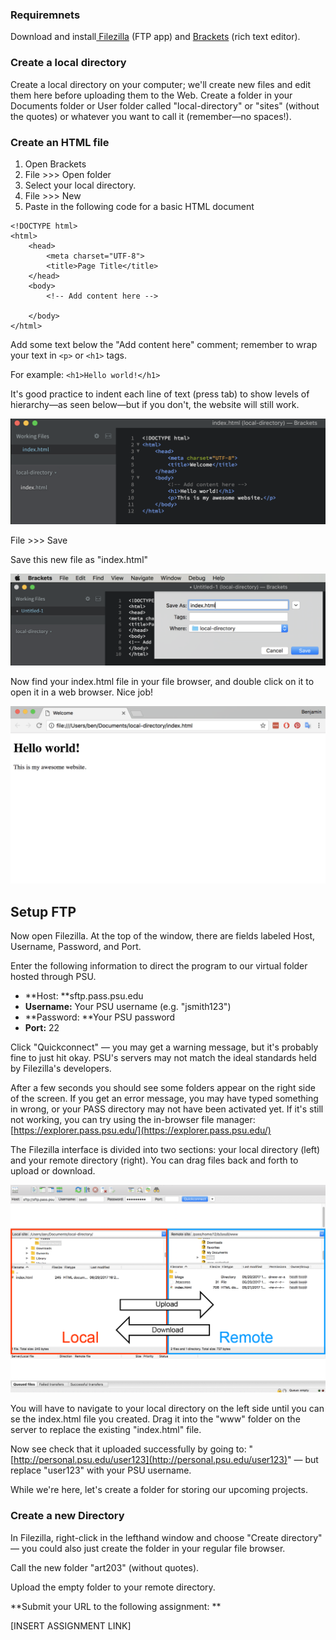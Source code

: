 ### Requiremnets

Download and install[ Filezilla](https://filezilla-project.org/) \(FTP app\) and [Brackets](http://brackets.io/) \(rich text editor\).

### Create a local directory

Create a local directory on your computer; we'll create new files and edit them here before uploading them to the Web. Create a folder in your Documents folder or User folder called "local-directory" or "sites" \(without the quotes\) or whatever you want to call it \(remember—no spaces!\).

### Create an HTML file

1. Open Brackets 
2. File &gt;&gt;&gt; Open folder
3. Select your local directory. 
4. File &gt;&gt;&gt; New
5. Paste in the following code for a basic HTML document

```
<!DOCTYPE html>
<html>
    <head>
        <meta charset="UTF-8">
        <title>Page Title</title>
    </head>
    <body>
        <!-- Add content here -->

    </body>
</html>
```

Add some text below the "Add content here" comment; remember to wrap your text in `<p>` or `<h1>` tags.

For example: `<h1>Hello world!</h1>`

It's good practice to indent each line of text \(press tab\) to show levels of hierarchy—as seen below—but if you don't, the website will still work.

![](/assets/brackets-code.png)

File &gt;&gt;&gt; Save

Save this new file as "index.html"

![](/assets/brackets-save.png)

Now find your index.html file in your file browser, and double click on it to open it in a web browser. Nice job!

![](/assets/browser-hello.png)

## Setup FTP

Now open Filezilla. At the top of the window, there are fields labeled Host, Username, Password, and Port.

Enter the following information to direct the program to our virtual folder hosted through PSU.

* **Host: **sftp.pass.psu.edu
* **Username:** Your PSU username \(e.g. "jsmith123"\)
* **Password: **Your PSU password
* **Port:** 22

Click "Quickconnect" — you may get a warning message, but it's probably fine to just hit okay. PSU's servers may not match the ideal standards held by Filezilla's developers.

After a few seconds you should see some folders appear on the right side of the screen. If you get an error message, you may have typed something in wrong, or your PASS directory may not have been activated yet. If it's still not working, you can try using the in-browser file manager: [https://explorer.pass.psu.edu/](https://explorer.pass.psu.edu/)

The Filezilla interface is divided into two sections: your local directory \(left\) and your remote directory \(right\). You can drag files back and forth to upload or download.

![](/assets/filezilla-diagram.png)

You will have to navigate to your local directory on the left side until you can se the index.html file you created. Drag it into the "www" folder on the server to replace the existing "index.html" file.

Now see check that it uploaded successfully by going to: "[http://personal.psu.edu/user123](http://personal.psu.edu/user123)" — but replace "user123" with your PSU username.

While we're here, let's create a folder for storing our upcoming projects.

### Create a new Directory

In Filezilla, right-click in the lefthand window and choose "Create directory" — you could also just create the folder in your regular file browser.

Call the new folder "art203" \(without quotes\).

Upload the empty folder to your remote directory.

**Submit your URL to the following assignment: **

\[INSERT ASSIGNMENT LINK\]

